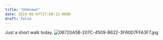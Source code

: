 ```yaml
---
title: "Unknown"
date: 2019-06-07T17:09:13-0600
draft: false
---
```


Just a short walk today. ![06720A5B-207C-4509-B622-3F60D7FFA3F7.jpg](http://ianwhitney.micro.blog/uploads/2019/aa1137cab7.jpg)
